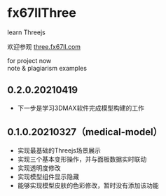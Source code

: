 # fx67llThree
learn Threejs

欢迎参观 [three.fx67ll.com](https://three.fx67ll.com '能够完成变形操作的Threejs医疗模型示例')

for project now  
note & plagiarism examples

## 0.2.0.20210419
* 下一步是学习3DMAX软件完成模型构建的工作

## 0.1.0.20210327（medical-model）
* 实现最基础的Threejs场景展示
* 实现三个基本变形操作，并与面板数据实时联动
* 实现透明度修改
* 实现模型组件显示隐藏
* 能够实现模型皮肤的色彩修改，暂时没有添加该功能